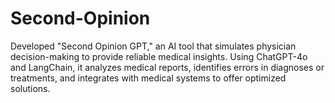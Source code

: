 # Second-Opinion
Developed "Second Opinion GPT," an AI tool that simulates physician decision-making to provide reliable medical insights. Using ChatGPT-4o and LangChain, it analyzes medical reports, identifies errors in diagnoses or treatments, and integrates with medical systems to offer optimized solutions.
